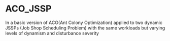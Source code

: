 # ACO_JSSP
In a basic version of ACO(Ant Colony Optimization) applied to two dynamic JSSPs (Job Shop Scheduling Problem) with the same workloads but varying levels of dynamism and disturbance severity
